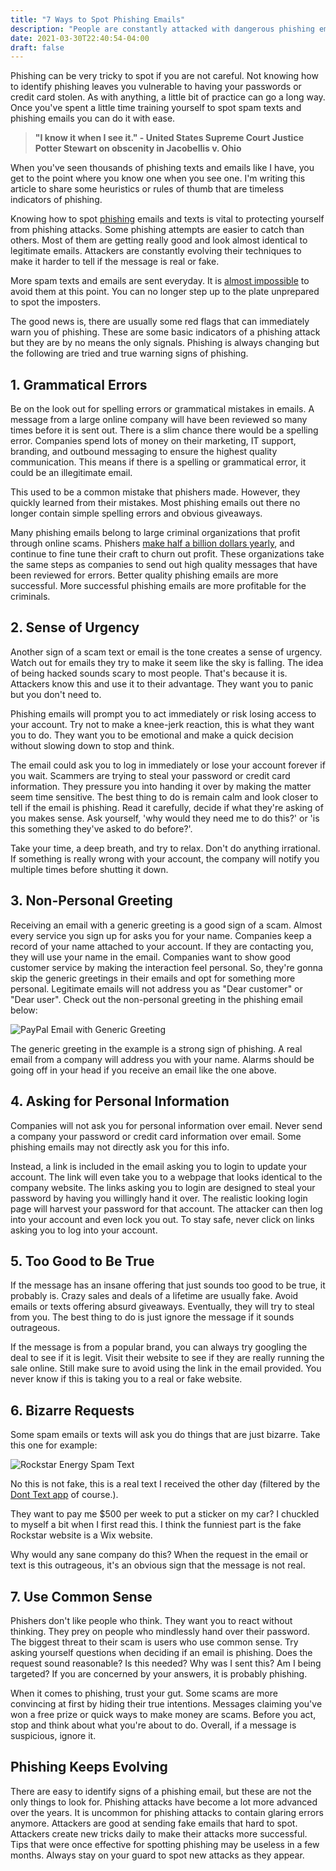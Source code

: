 ```yaml
---
title: "7 Ways to Spot Phishing Emails"
description: "People are constantly attacked with dangerous phishing emails. Discover seven ways to identify phishing emails."
date: 2021-03-30T22:40:54-04:00
draft: false
---
```


Phishing can be very tricky to spot if you are not careful. Not knowing how to identify phishing leaves you vulnerable to having your passwords or credit card stolen. As with anything, a little bit of practice can go a long way. Once you've spent a little time training yourself to spot spam texts and phishing emails you can do it with ease.

> **"I know it when I see it." - United States Supreme Court Justice Potter Stewart on obscenity in Jacobellis v. Ohio**

When you've seen thousands of phishing texts and emails like I have, you get to the point where you know one when you see one. I'm writing this article to share some heuristics or rules of thumb that are timeless indicators of phishing.

Knowing how to spot [phishing](/blog/what-is-phishing) emails and texts is vital to protecting yourself from phishing attacks. Some phishing attempts are easier to catch than others. Most of them are getting really good and look almost identical to legitimate emails. Attackers are constantly evolving their techniques to make it harder to tell if the message is real or fake. 

More spam texts and emails are sent everyday. It is [almost impossible](/blog/how-to-block-spam-texts-on-iphone) to avoid them at this point. You can no longer step up to the plate unprepared to spot the imposters.

The good news is, there are usually some red flags that can immediately warn you of phishing. These are some basic indicators of a phishing attack but they are by no means the only signals. Phishing is always changing but the following are tried and true warning signs of phishing.

## 1. Grammatical Errors

Be on the look out for spelling errors or grammatical mistakes in emails. A message from a large online company will have been reviewed so many times before it is sent out. There is a slim chance there would be a spelling error. Companies spend lots of money on their marketing, IT support, branding, and outbound messaging to ensure the highest quality communication. This means if there is a spelling or grammatical error, it could be an illegitimate email.

This used to be a common mistake that phishers made. However, they quickly learned from their mistakes. Most phishing emails out there no longer contain simple spelling errors and obvious giveaways.

Many phishing emails belong to large criminal organizations that profit through online scams. Phishers [make half a billion dollars yearly](https://www.forbes.com/sites/leemathews/2017/05/05/phishing-scams-cost-american-businesses-half-a-billion-dollars-a-year/#2df0de5b3fa1), and continue to fine tune their craft to churn out profit. These organizations take the same steps as companies to send out high quality messages that have been reviewed for errors. Better quality phishing emails are more successful. More successful phishing emails are more profitable for the criminals.

## 2. Sense of Urgency

Another sign of a scam text or email is the tone creates a sense of urgency. Watch out for emails they try to make it seem like the sky is falling. The idea of being hacked sounds scary to most people. That's because it is. Attackers know this and use it to their advantage. They want you to panic but you don't need to. 

Phishing emails will prompt you to act immediately or risk losing access to your account. Try not to make a knee-jerk reaction, this is what they want you to do. They want you to be emotional and make a quick decision without slowing down to stop and think. 

The email could ask you to log in immediately or lose your account forever if you wait. Scammers are trying to steal your password or credit card information. They pressure you into handing it over by making the matter seem time sensitive. The best thing to do is remain calm and look closer to tell if the email is phishing. Read it carefully, decide if what they're asking of you makes sense. Ask yourself, 'why would they need me to do this?' or 'is this something they've asked to do before?'.

Take your time, a deep breath, and try to relax. Don't do anything irrational. If something is really wrong with your account, the company will notify you multiple times before shutting it down.

## 3. Non-Personal Greeting

Receiving an email with a generic greeting is a good sign of a scam. Almost every service you sign up for asks you for your name. Companies keep a record of your name attached to your account. If they are contacting you, they will use your name in the email. Companies want to show good customer service by making the interaction feel personal. So, they're gonna skip the generic greetings in their emails and opt for something more personal. Legitimate emails will not address you as "Dear customer" or "Dear user". Check out the non-personal greeting in the phishing email below:

![PayPal Email with Generic Greeting](/assets/images/phishingGenericGreeting.png#center "PayPal Email with Generic Greeting")

The generic greeting in the example is a strong sign of phishing. A real email from a company will address you with your name. Alarms should be going off in your head if you receive an email like the one above.

## 4. Asking for Personal Information

Companies will not ask you for personal information over email. Never send a company your password or credit card information over email. Some phishing emails may not directly ask you for this info. 

Instead, a link is included in the email asking you to login to update your account. The link will even take you to a webpage that looks identical to the company website. The links asking you to login are designed to steal your password by having you willingly hand it over. The realistic looking login page will harvest your password for that account. The attacker can then log into your account and even lock you out. To stay safe, never click on links asking you to log into your account.

## 5. Too Good to Be True

If the message has an insane offering that just sounds too good to be true, it probably is. Crazy sales and deals of a lifetime are usually fake. Avoid emails or texts offering absurd giveaways. Eventually, they will try to steal from you. The best thing to do is just ignore the message if it sounds outrageous. 

If the message is from a popular brand, you can always try googling the deal to see if it is legit. Visit their website to see if they are really running the sale online. Still make sure to avoid using the link in the email provided. You never know if this is taking you to a real or fake website. 

## 6. Bizarre Requests

Some spam emails or texts will ask you do things that are just bizarre. Take this one for example:

![Rockstar Energy Spam Text](/assets/images/rockstarEnergySpamText.jpeg#center "Rockstar Energy Spam Text")

No this is not fake, this is a real text I received the other day (filtered by the [Dont Text app](https://apps.apple.com/us/app/dont-text/id1540836811) of course.). 

They want to pay me $500 per week to put a sticker on my car? I chuckled to myself a bit when I first read this. I think the funniest part is the fake Rockstar website is a Wix website.

Why would any sane company do this? When the request in the email or text is this outrageous, it's an obvious sign that the message is not real.

## 7. Use Common Sense

Phishers don't like people who think. They want you to react without thinking. They prey on people who mindlessly hand over their password. The biggest threat to their scam is users who use common sense. Try asking yourself questions when deciding if an email is phishing. Does the request sound reasonable? Is this needed? Why was I sent this? Am I being targeted? If you are concerned by your answers, it is probably phishing.

When it comes to phishing, trust your gut. Some scams are more convincing at first by hiding their true intentions. Messages claiming you've won a free prize or quick ways to make money are scams. Before you act, stop and think about what you're about to do. Overall, if a message is suspicious, ignore it.

## Phishing Keeps Evolving 

There are easy to identify signs of a phishing email, but these are not the only things to look for. Phishing attacks have become a lot more advanced over the years. It is uncommon for phishing attacks to contain glaring errors anymore. Attackers are good at sending fake emails that hard to spot. Attackers create new tricks daily to make their attacks more successful. Tips that were once effective for spotting phishing may be useless in a few months. Always stay on your guard to spot new attacks as they appear.
